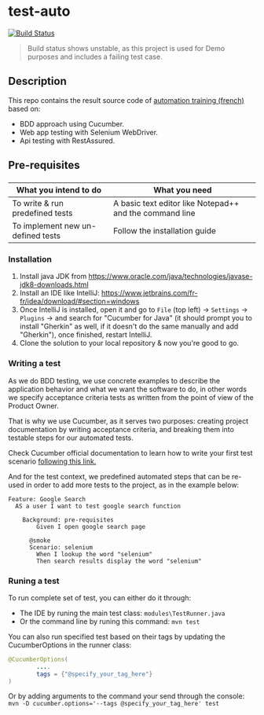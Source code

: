 # test-auto

[![Build Status](http://localhost:8080/buildStatus/icon?job=selenium-automation-framework)](http://localhost:8080/job/selenium-automation-framework/) 
> Build status shows unstable, as this project is used for Demo purposes and includes a failing test case. 

## Description
This repo contains the result source code of [automation training (french)](https://www.youtube.com/watch?v=BrR5-HWPjwE&list=PL4BtVtsdnzadpYqpzXNrArRKXiG1MI6nH "Framework de tests automatisés") based on:
- BDD approach using Cucumber.
- Web app testing with Selenium WebDriver.
- Api testing with RestAssured.

## Pre-requisites

###
|  What you intend to do  | What you need  | 
|---|---|
| To write & run predefined tests  | A basic text editor like Notepad++ and the command line  |
| To implement new un-defined tests | Follow the installation guide   |

### Installation
1. Install java JDK from https://www.oracle.com/java/technologies/javase-jdk8-downloads.html
2. Install an IDE like IntelliJ: https://www.jetbrains.com/fr-fr/idea/download/#section=windows
3. Once IntelliJ is installed, open it and go to `File` (top left) &rarr; `Settings` &rarr; `Plugins` &rarr; and search for "Cucumber for Java" (it should prompt you to install "Gherkin" as well, if it doesn't do the same manually and add "Gherkin"), once finished, restart IntelliJ.
4. Clone the solution to your local repository & now you're good to go.

### Writing a test
As we do BDD testing, we use concrete examples to describe the application behavior and what we want the software to do, in other words we specify acceptance criteria tests as written from the point of view of the Product Owner.

That is why we use Cucumber, as it serves two purposes: creating project documentation by writing acceptance criteria, and breaking them into testable steps for our automated tests.

Check Cucumber official documentation to learn how to write your first test scenario [following this link.](https://cucumber.io/docs/guides/10-minute-tutorial/#write-a-scenario) 

And for the test context, we predefined automated steps that can be re-used in order to add more tests to the project, as in the example below:

```Gherkin
Feature: Google Search
  AS a user I want to test google search function

    Background: pre-requisites
        Given I open google search page
        
      @smoke
      Scenario: selenium
        When I lookup the word "selenium"
        Then search results display the word "selenium" 
```

### Runing a test

To run complete set of test, you can either do it through: 
- The IDE by runing the main test class: `modules\TestRunner.java`
- Or the command line by runing this command: `mvn test`

You can also run specified test based on their tags by updating the CucumberOptions in the runner class:

```java
@CucumberOptions(
        ....
        tags = {"@specify_your_tag_here"}
)
```
Or by adding arguments to the command your send through the console: `mvn -D cucumber.options='--tags @specify_your_tag_here' test` 
